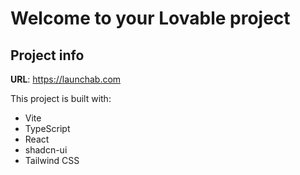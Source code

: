 # Welcome to your Lovable project

## Project info

**URL**: https://launchab.com

This project is built with:

- Vite
- TypeScript
- React
- shadcn-ui
- Tailwind CSS

